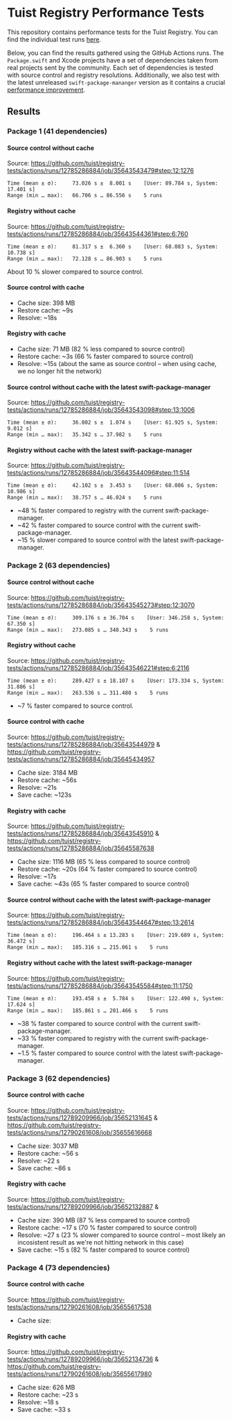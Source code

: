 # Tuist Registry Performance Tests

This repository contains performance tests for the Tuist Registry. You can find the individual test runs [here](https://github.com/tuist/registry-tests/actions/workflows/install.yml).

Below, you can find the results gathered using the GitHub Actions runs. The `Package.swift` and Xcode projects have a set of dependencies taken from real projects sent by the community. Each set of dependencies is tested with source control and registry resolutions. Additionally, we also test with the latest unreleased `swift-package-mananger` version as it contains a crucial [performance improvement](https://github.com/swiftlang/swift-package-manager/pull/8220).

## Results

### Package 1 (41 dependencies)

#### Source control without cache

Source: https://github.com/tuist/registry-tests/actions/runs/12785286884/job/35643543479#step:12:1276

```
Time (mean ± σ):     73.026 s ±  8.001 s    [User: 89.784 s, System: 17.401 s]
Range (min … max):   66.706 s … 86.556 s    5 runs
```

#### Registry without cache

Source: https://github.com/tuist/registry-tests/actions/runs/12785286884/job/35643544361#step:6:760

```
Time (mean ± σ):     81.317 s ±  6.360 s    [User: 68.083 s, System: 10.738 s]
Range (min … max):   72.128 s … 86.903 s    5 runs
```

About 10 % slower compared to source control.

#### Source control with cache

- Cache size: 398 MB
- Restore cache: ~9s
- Resolve: ~18s

#### Registry with cache

- Cache size: 71 MB (82 % less compared to source control)
- Restore cache: ~3s (66 % faster compared to source control)
- Resolve: ~15s (about the same as source control – when using cache, we no longer hit the network)

#### Source control without cache with the latest swift-package-manager

Source: https://github.com/tuist/registry-tests/actions/runs/12785286884/job/35643543098#step:13:1006

```
Time (mean ± σ):     36.802 s ±  1.074 s    [User: 61.925 s, System: 9.012 s]
Range (min … max):   35.342 s … 37.982 s    5 runs
```

#### Registry without cache with the latest swift-package-manager

Source: https://github.com/tuist/registry-tests/actions/runs/12785286884/job/35643544096#step:11:514

```
Time (mean ± σ):     42.102 s ±  3.453 s    [User: 68.086 s, System: 10.986 s]
Range (min … max):   38.757 s … 46.024 s    5 runs
```

- ~48 % faster compared to registry with the current swift-package-manager.
- ~42 % faster compared to source control with the current swift-package-manager.
- ~15 % slower compared to source control with the latest swift-package-manager.

### Package 2 (63 dependencies)

#### Source control without cache

Source: https://github.com/tuist/registry-tests/actions/runs/12785286884/job/35643545273#step:12:3070

```
Time (mean ± σ):     309.176 s ± 36.704 s    [User: 346.258 s, System: 67.350 s]
Range (min … max):   273.085 s … 348.343 s    5 runs
```

#### Registry without cache

Source: https://github.com/tuist/registry-tests/actions/runs/12785286884/job/35643546221#step:6:2116

```
Time (mean ± σ):     289.427 s ± 18.107 s    [User: 173.334 s, System: 31.886 s]
Range (min … max):   263.536 s … 311.480 s    5 runs
```

- ~7 % faster compared to source control.

#### Source control with cache

Source: https://github.com/tuist/registry-tests/actions/runs/12785286884/job/35643544979 & https://github.com/tuist/registry-tests/actions/runs/12785286884/job/35645434957

- Cache size: 3184 MB
- Restore cache: ~56s
- Resolve: ~21s
- Save cache: ~123s

#### Registry with cache

Source: https://github.com/tuist/registry-tests/actions/runs/12785286884/job/35643545910 & https://github.com/tuist/registry-tests/actions/runs/12785286884/job/35645587638

- Cache size: 1116 MB (65 % less compared to source control)
- Restore cache: ~20s (64 % faster compared to source control)
- Resolve: ~17s
- Save cache: ~43s (65 % faster compared to source control)

#### Source control without cache with the latest swift-package-manager

Source: https://github.com/tuist/registry-tests/actions/runs/12785286884/job/35643544647#step:13:2614

```
Time (mean ± σ):     196.464 s ± 13.283 s    [User: 219.689 s, System: 36.472 s]
Range (min … max):   185.316 s … 215.061 s    5 runs
```

#### Registry without cache with the latest swift-package-manager

Source: https://github.com/tuist/registry-tests/actions/runs/12785286884/job/35643545584#step:11:1750

```
Time (mean ± σ):     193.458 s ±  5.784 s    [User: 122.490 s, System: 17.624 s]
Range (min … max):   185.861 s … 201.466 s    5 runs
```

- ~38 % faster compared to source control with the current swift-package-manager.
- ~33 % faster compared to registry with the current swift-package-manager.
- ~1.5 % faster compared to source control with the latest swift-package-manager.

### Package 3 (62 dependencies)

#### Source control with cache

Source: https://github.com/tuist/registry-tests/actions/runs/12789209966/job/35652131645 & https://github.com/tuist/registry-tests/actions/runs/12790261608/job/35655616668

- Cache size: 3037 MB
- Restore cache: ~56 s
- Resolve: ~22 s
- Save cache: ~86 s

#### Registry with cache

Source: https://github.com/tuist/registry-tests/actions/runs/12789209966/job/35652132887 &

- Cache size: 390 MB (87 % less compared to source control)
- Restore cache: ~17 s (70 % faster compared to source control)
- Resolve: ~27 s (23 % slower compared to source control – most likely an incosistent result as we're not hitting network in this case)
- Save cache: ~15 s (82 % faster compared to source control)

### Package 4 (73 dependencies)

#### Source control with cache

Source: https://github.com/tuist/registry-tests/actions/runs/12790261608/job/35655617538

- Cache size:

#### Registry with cache

Source: https://github.com/tuist/registry-tests/actions/runs/12789209966/job/35652134736 & https://github.com/tuist/registry-tests/actions/runs/12790261608/job/35655617980

- Cache size: 626 MB
- Restore cache: ~23 s
- Resolve: ~18 s
- Save cache: ~33 s

